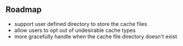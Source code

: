 ## Roadmap
- support user defined directory to store the cache files
- allow users to opt out of undesirable cache types
- more gracefully handle when the cache file directory doesn't exist
